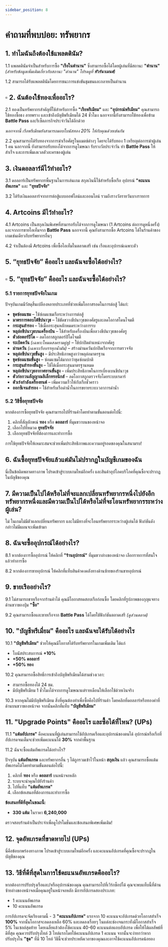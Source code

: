 ```yaml
---
sidebar_position: 8
---
```


# คำถามที่พบบ่อย: ทรัพยากร

## **1. ทำไมฉันถึงต้องใช้แพลตตินัม?**

1.1 แพลตตินัมจำเป็นสำหรับการซื้อ **"เรือในตำนาน"** ซึ่งสามารถซื้อได้โดยผู้เล่นที่มีสถานะ **"ตำนาน"** *(สำหรับข้อมูลเพิ่มเติมเกี่ยวกับสถานะ "ตำนาน" โปรดดูที่ **ทัวร์นาเมนต์**)*

1.2 สามารถได้รับแพลตตินัมโดยการชนะการแข่งขันชุมชนและกลายเป็นตำนาน



## **▫️ 2. ฉันต้องใช้ทองเพื่ออะไร?**  

2.1 ทองเป็นทรัพยากรสำคัญที่ใช้สำหรับการซื้อ **"เรือพรีเมียม"** และ **"อุปกรณ์พรีเมียม"** คุณสามารถใช้ทองซื้อธง ลายพราง และเข้าถึงบัญชีพรีเมียมได้ 24 ชั่วโมง นอกจากนี้ยังสามารถใช้ทองเพื่อข้าม **Battle Pass** และรีเซ็ตภารกิจประจำวันได้อีกด้วย  

*นอกจากนี้ เรือพรีเมียมยังสามารถมอบโบนัสทอง 20% ให้กับคุณด้วยเช่นกัน*  

2.2 คุณสามารถได้รับทองจากการฆ่าเรือศัตรูในแมตช์ต่างๆ โดยจะได้รับทอง 1 เหรียญต่อการฆ่าผู้เล่น 1 คน นอกจากนี้ ยังสามารถรับทองได้จากการดูโฆษณา รับรางวัลประจำวัน ทำ **Battle Pass** ให้สำเร็จ และการเพิ่มเลเวลตัวละครของผู้เล่น



## **3. เงินดอลลาร์มีไว้ทำอะไร?**

3.1 ดอลลาร์เป็นทรัพยากรพื้นฐานในการเล่นเกม สกุลเงินนี้ใช้สำหรับซื้อเรือ อุปกรณ์ **"คะแนนอัพเกรด"** และ **"ยุทธปัจจัย"**

3.2 ได้รับเงินดอลลาร์จากการต่อสู้แบบออฟไลน์และออนไลน์ รวมถึงรางวัลรายวันบางรายการ



## **4. Artcoins มีไว้ทำอะไร?**

4.1 Artcoins เป็นสกุลเงินพิเศษที่สามารถรับได้จากการดูโฆษณา (1 Artcoins ต่อการดูหนึ่งครั้ง) และจากการขายไอเท็มจาก **Battle Pass** นอกจากนี้ คุณยังสามารถซื้อ Artcoins ได้ในร้านค้าของเกมเช่นเดียวกับทรัพยากรอื่นๆ

4.2 จำเป็นต้องมี Artcoins เพื่อซื้อไอเท็มในตลาดเสรี เช่น เรือและอุปกรณ์เฉพาะตัว



## **5. “ยุทธปัจจัย” คืออะไร และฉันจะซื้อได้อย่างไร?**

## **▫️ 5. “ยุทธปัจจัย” คืออะไร และฉันจะซื้อได้อย่างไร?**  

### **5.1 รายการยุทธปัจจัยในเกม**  
ปัจจุบันเกมมีวัสดุสิ้นเปลืองหลายประเภทที่ช่วยเพิ่มโอกาสรอดในการต่อสู้ ได้แก่:  

- **ชุดซ่อมแซม** – ใช้ซ่อมแซมเรือระหว่างการต่อสู้  
- **มาตรการตอบโต้ขีปนาวุธ** – ใช้ขัดขวางขีปนาวุธของศัตรูและลดโอกาสโดนโจมตี  
- **กระสุนสำรอง** – ใช้เมื่อกระสุนหลักหมดระหว่างการรบ  
- **พลุล่อขีปนาวุธบนเครื่องบิน** – ใช้สำหรับเครื่องบินเพื่อลวงขีปนาวุธของศัตรู  
- **ตัวล่อตอร์ปิโด** – ลดโอกาสถูกตอร์ปิโดโจมตี  
- **ระเบิดควัน** *(เฉพาะโหมดสงครามคู่หู)* – ใช้ปกปิดตำแหน่งจากศัตรู  
- **ม่านควัน** *(เฉพาะเรือบรรทุกน้ำมัน)* – สร้างม่านควันปกปิดเรือจากการตรวจจับ  
- **พลุล่อขีปนาวุธขั้นสูง** – มีประสิทธิภาพสูงกว่าพลุล่อมาตรฐาน  
- **ชุดซ่อมแซมขั้นสูง** – ซ่อมแซมได้มากกว่าชุดซ่อมปกติ  
- **กระสุนสำรองขั้นสูง** – ใช้ได้เมื่อกระสุนมาตรฐานหมด  
- **พลุล่อขีปนาวุธอากาศยานขั้นสูง** – เพิ่มประสิทธิภาพในการเบี่ยงเบนขีปนาวุธ  
- **ตัวก่อกวนสัญญาณอิเล็กทรอนิกส์** – ลดโอกาสถูกตรวจจับโดยระบบเรดาร์  
- **ตัวเร่งกำลังเครื่องยนต์** – เพิ่มความเร็วให้กับเรือชั่วคราว  
- **ออกซิเจนสำรอง** – ใช้สำหรับเรือดำน้ำในการขยายระยะเวลาการดำน้ำ  

### **5.2 วิธีซื้อยุทธปัจจัย**  
หากต้องการซื้อยุทธปัจจัย คุณสามารถไปที่ร้านค้าโดยทำตามขั้นตอนต่อไปนี้:  

1. คลิกที่สัญลักษณ์ **ทอง** หรือ **ดอลลาร์** ที่มุมขวาบนของหน้าจอ  
2. เลือกไปที่หมวด **ยุทธปัจจัย**  
3. เลือกยุทธปัจจัยที่ต้องการและทำการซื้อ  

การใช้ยุทธปัจจัยให้เหมาะสมจะช่วยเพิ่มประสิทธิภาพและความอยู่รอดของคุณในสนามรบ!


## **6. ฉันซื้อยุทธปัจจัยแล้วแต่มันไม่ปรากฏในบัญชีเกมของฉัน**

นี่เป็นข้อผิดพลาดทางภาพ โปรดเข้าสู่ระบบเกมใหม่อีกครั้ง และสินค้าอุปโภคบริโภคที่คุณซื้อจะปรากฏในบัญชีของคุณ



## **7. มีความเป็นไปได้หรือไม่ที่จะแลกเปลี่ยนทรัพยากรหนึ่งไปยังอีกทรัพยากรหนึ่งและมีความเป็นไปได้หรือไม่ที่จะโอนทรัพยากรระหว่างผู้เล่น?**

ไม่ ในเกมไม่มีตัวแลกเปลี่ยนทรัพยากร และไม่มีทางที่จะโอนทรัพยากรระหว่างผู้เล่นได้ ฟังก์ชันดังกล่าวไม่มีแผนจะเพิ่มเข้ามา



## **8. ฉันจะซื้ออุปกรณ์ได้อย่างไร?**

8.1 หากต้องการซื้ออุปกรณ์ ให้คลิกที่ **"ร้านอุปกรณ์"** ที่มุมขวาล่างของหน้าจอ เลือกรายการที่สนใจแล้วทำการซื้อ

8.2 หากต้องการขายอุปกรณ์ ให้คลิกที่แท็บสินค้าคงคลังทางด้านซ้ายของร้านขายอุปกรณ์



## **9. ขายเรืออย่างไร?**

9.1 ไม่สามารถขายเรือจากร้านค้าได้ คุณมีโอกาสทดสอบเรือก่อนซื้อ โดยคลิกที่รูปภาพของกุญแจทางด้านขวาของปุ่ม **"ซื้อ"**

9.2 คุณสามารถซื้อและขายเรือจาก **Battle Pass** ได้โดยใช้ฟังก์ชันตลาดเสรี *(ดูส่วนตลาด)*



## **10. "บัญชีพรีเมี่ยม" คืออะไร และฉันจะได้รับได้อย่างไร**

10.1 **"บัญชีพรีเมียม"** ช่วยให้คุณมีโอกาสได้รับทรัพยากรในเกมเพิ่มเติม ได้แก่  
- โบนัสประสบการณ์ **+10%**  
- **+50% ดอลลาร์**  
- **+50% ทอง**

10.2 คุณสามารถซื้อสิทธิ์การเข้าถึงบัญชีพรีเมียมได้สามช่วงเวลา:  
- สามารถซื้อทองได้ 24 ชม.  
- มีบัญชีพรีเมียม 1 ชั่วโมงได้จากการดูโฆษณาแต่รายเดือนให้เลือกใช้ด้วยเงินจริง

10.3 หากคุณไม่มีบัญชีพรีเมียม สิ่งที่คุณต้องทำเพื่อซื้อคือไปที่ร้านค้า โดยคลิกที่ดอลลาร์หรือทองคำที่ด้านบนขวาของหน้าจอ จากนั้นคลิกที่แท็บ **"บัญชีพรีเมียม"**



## **11. "Upgrade Points" คืออะไร และซื้อได้ที่ไหน? (UPs)**

11.1 **"แต้มอัปเกรด"** คือคะแนนที่ผู้เล่นสามารถใช้อัปเกรดเรือและอุปกรณ์ของตนได้ อุปกรณ์หรือเรือที่อัปเกรดจนเต็มจะช่วยเพิ่มคะแนนได้ **30%** จากค่าพื้นฐาน

11.2 ฉันจะซื้อแต้มอัพเกรดได้อย่างไร?

ปัจจุบัน **แต้มอัพเกรด** และทรัพยากรอื่น ๆ ได้ถูกรวมเข้าไว้ในหน้า **สกุลเงิน** แล้ว คุณสามารถซื้อแต้มอัพเกรดได้โดยทำตามขั้นตอนต่อไปนี้:  

1. คลิกที่ **ทอง** หรือ **ดอลลาร์** บนหน้าจอหลัก  
2. ระบบจะนำคุณไปยังร้านค้า  
3. ไปที่แท็บ **"แต้มอัพเกรด"**  
4. เลือกข้อเสนอที่ต้องการและทำการซื้อ  

**ข้อเสนอที่ดีที่สุดในขณะนี้:**  
- **330 แต้ม** ในราคา **6,240,000**  

ตรวจสอบร้านค้าเป็นประจำเพื่อดูโปรโมชั่นและข้อเสนอพิเศษเพิ่มเติม!


## **12. จุดอัพเกรดที่ขาดหายไป (UPs)**

นี่คือข้อบกพร่องทางภาพ โปรดเข้าสู่ระบบเกมใหม่อีกครั้ง และคะแนนอัปเกรดที่คุณซื้อจะปรากฏในบัญชีของคุณ



## **13. วิธีที่ดีที่สุดในการใช้คะแนนอัพเกรดคืออะไร?**

หากต้องการปรับปรุงเรือและ/หรืออุปกรณ์ของคุณ คุณสามารถไปที่เวิร์กช็อปได้ คุณจะพบแท็บนี้ที่ด้านซ้ายล่างของหน้าจอเมื่อคุณอยู่ในหน้าจอหลัก มีการอัปเกรดสองประเภท:

- 1 คะแนนอัพเกรด  
- 10 คะแนนอัพเกรด

การอัปเกรดจะจัดเรียงตามนี้ - 3 **"คะแนนอัปเกรด"** แรกจาก 10 คะแนนจะอัปเกรดด้วยโอกาสสำเร็จ **100%** จากนั้นโอกาสจะลดลงเหลือ 60% และลดลงเรื่อยๆ ในแต่ละช่องจนกระทั่งมีโอกาสสำเร็จ 5% ในเซลล์สุดท้าย โดยเฉลี่ยแล้วต้องใช้คะแนน 40-60 คะแนนต่อแถบอัปเกรด เพื่อให้ได้ผลลัพธ์ที่ดีที่สุด คุณควรปรับปรุงไทล์ 3 ไทล์แรกโดยใช้คะแนนอัปเกรด 1 คะแนน จากนั้นจะง่ายกว่าหากปรับปรุงใน **"ชุด"** ที่มี 10 ไทล์ วิธีนี้จะช่วยประหยัดเวลาของคุณและอาจใช้คะแนนอัปเกรดน้อยลง
